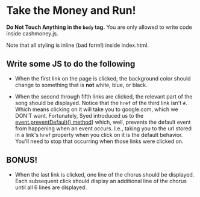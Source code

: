 # Take the Money and Run!

**Do Not Touch Anything in the `body` tag.** You are only allowed to write code inside cashmoney.js.

Note that all styling is inline (bad form!) inside index.html.

## Write some JS to do the following

- When the first link on the page is clicked, the background color should change to something that is **not** white, blue, or black.

- When the second through fifth links are clicked, the relevant part of the song should be displayed. Notice that the `href` of the third link isn't `#`. Which means clicking on it will take you to google.com, which we DON'T want. Fortunately, Syed introduced us to the [event.preventDefault() method](https://developer.mozilla.org/en-US/docs/Web/API/Event/preventDefault)) which, well, prevents the default event from happening when an event occurs. I.e., taking you to the url stored in a link's `href` property when you click on it is the default behavior. You'll need to stop that occurring when those links were clicked on. 

## BONUS!
- When the last link is clicked, one line of the chorus should be displayed. Each subsequent click should display an additional line of the chorus until all 6 lines are displayed.
